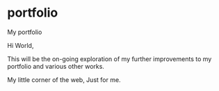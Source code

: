 # portfolio
My portfolio
 
 Hi World,
 
 This will be the on-going exploration of my further improvements to my portfolio and various other works.
 
 My little corner of the web, Just for me.

